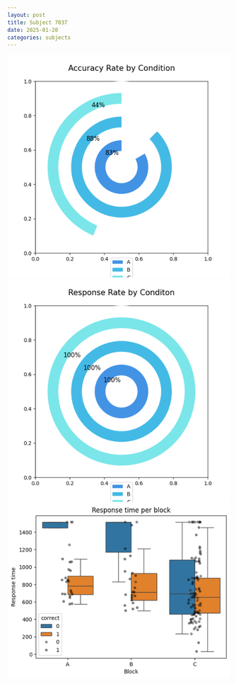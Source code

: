 ```yaml
---
layout: post
title: Subject 7037
date: 2025-01-20
categories: subjects
---
```


![](data/7037/run-3/7037_accuracy_rate.png)
![](data/7037/run-3/7037_response_rate.png)
![](data/7037/run-3/7037_rt.png)
